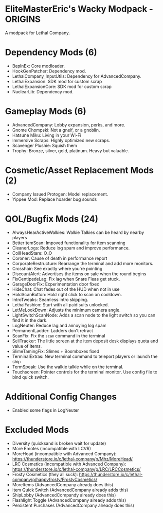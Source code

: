 # EliteMasterEric's Wacky Modpack - ORIGINS

A modpack for Lethal Company.

# Dependency Mods (6)
- BepInEx: Core modloader.
- HookGenPatcher: Dependency mod.
- LethalCompany_InputUtils: Dependency for AdvancedCompany.
- LethalExpansion: SDK mod for custom scrap
- LethalExpansionCore: SDK mod for custom scrap
- NuclearLib: Dependency mod.

# Gameplay Mods (6)
- AdvancedCompany: Lobby expansion, perks, and more.
- Gnome Chompski: Not a gnelf, or a gnoblin.
- Hatsune Miku: Living in your Wi-Fi
- Immersive Scraps: Highly optimized new scraps.
- Scavenger Plushie: Squish them
- Trophy: Bronze, silver, gold, platinum. Heavy but valuable.

# Cosmetic/Asset Replacement Mods (2)
- Company Issued Protogen: Model replacement.
- Yippee Mod: Replace hoarder bug sounds

# QOL/Bugfix Mods (24)
- AlwaysHearActiveWalkies: Walkie Talkies can be heard by nearby players
- BetterItemScan: Impoved functionality for item scanning
- CleanerLogs: Reduce log spam and improve performance.
- CoilHeadStare: O_O
- Coroner: Cause of death in performance report
- CorporateRestructure: Rearrange the terminal and add more monitors.
- Crosshair: See exactly where you're pointing
- DiscountAlert: Advertises the items on sale when the round begins
- FixCentipedeLag: Fix lag when Snare Fleas get stuck.
- GarageDoorFix: Experimentation door fixed
- HideChat: Chat fades out of the HUD when not in use
- HoldScanButton: Hold right click to scan on cooldown.
- IntroTweaks: Seamless intro skipping.
- LethalFashion: Start with all paid suits unlocked.
- LetMeLookDown: Adjusts the minimum camera angle.
- LightSwitchScanNode: Adds a scan node to the light switch so you can find it in the dark.
- LogNeuter: Reduce lag and annoying log spam
- PermanentLadder: Ladders don't retract
- ScanFix: Fix the `scan` command in the terminal
- SellTracker: The little screen at the item deposit desk displays quota and value of items.
- SlimeTamingFix: Slimes + Boomboxes fixed
- TerminalExtras: New terminal command to teleport players or launch the ship
- TermSpeak: Use the walkie talkie while on the terminal.
- Touchscreen: Pointer controls for the terminal monitor. Use config file to bind quick switch.

# Additional Config Changes
- Enabled some flags in LogNeuter

# Excluded Mods
- Diversity (quicksand is broken wait for update)
- More Emotes (incompatible with LCVR)
- MoreHead (incompatible with Advanced Company): https://thunderstore.io/c/lethal-company/p/Mhz/MoreHead/
- LRC Cosmetics (incompatible with Advanced Company): https://thunderstore.io/c/lethal-company/p/LRC/LRCCosmetics/
- Frosty Cosmetics (they all suck): https://thunderstore.io/c/lethal-company/p/happyfrosty/FrostyCosmetics/
- MoreItems (AdvancedCompany already does this)
- Item Quick Switch (AdvancedCompany already adds this)
- ShipLobby (AdvancedCompandy already does this)
- Flashlight Toggle (AdvancedCompany already adds this)
- Persistent Purchases (AdvancedCompany already does this)
